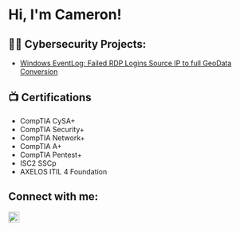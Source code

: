 <h1>Hi, I'm Cameron!</h1>

<h2>👨‍💻 Cybersecurity Projects:</h2>

  - [Windows EventLog: Failed RDP Logins Source IP to full GeoData Conversion](https://github.com/Cam8ron/Failed-RDP-to-Geolocation)


<h2>📺 Certifications</h2>

- CompTIA CySA+ 
- CompTIA Security+ 
- CompTIA Network+
- CompTIA A+ 
- CompTIA Pentest+ 
- ISC2 SSCp 
- AXELOS ITIL 4 Foundation 


<h2>  Connect with me:</h2>

[<img align="left" alt=" | LinkedIn" width="22px" src="https://cdn.jsdelivr.net/npm/simple-icons@v3/icons/linkedin.svg" />][linkedin]

[linkedin]: https://www.linkedin.com/in/cameron-martin-75870b215/

